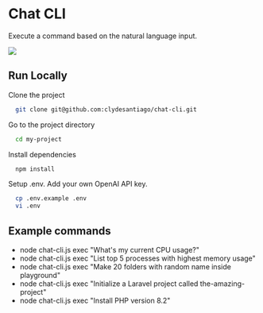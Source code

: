 # Chat CLI

Execute a command based on the natural language input.

![](https://github.com/clydesantiago/chat-cli/demo.gif)

## Run Locally

Clone the project

```bash
  git clone git@github.com:clydesantiago/chat-cli.git
```

Go to the project directory

```bash
  cd my-project
```

Install dependencies

```bash
  npm install
```

Setup .env. Add your own OpenAI API key.

```bash
  cp .env.example .env
  vi .env
```

## Example commands

- node chat-cli.js exec "What's my current CPU usage?"
- node chat-cli.js exec "List top 5 processes with highest memory usage"
- node chat-cli.js exec "Make 20 folders with random name inside playground"
- node chat-cli.js exec "Initialize a Laravel project called the-amazing-project"
- node chat-cli.js exec "Install PHP version 8.2"
